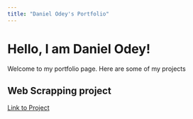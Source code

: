 ```yaml
---
title: "Daniel Odey's Portfolio"
---
```


# Hello, I am Daniel Odey!
Welcome to my portfolio page. Here are some of my projects

## Web Scrapping project
[Link to Project](https://github.com/danielodey/player-data-scrapper)

